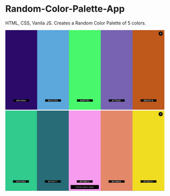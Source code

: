 # Random-Color-Palette-App
HTML, CSS, Vanila JS. Creates a Random Color Palette of 5 colors.


<img width="500" src="https://raw.githubusercontent.com/codebyjustin/Random-Color-Palette-App/master/Capture.PNG">
<img width="500" src="https://raw.githubusercontent.com/codebyjustin/Random-Color-Palette-App/master/Capture2.PNG">
